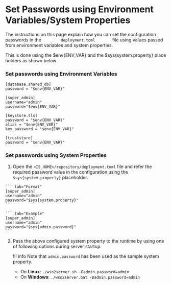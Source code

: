 # Set Passwords using Environment Variables/System Properties

The instructions on this page explain how you can set the configuration passwords in the `         deployment.toml        `  file using values passed from environment variables and system properties. 

This is done using the $env{ENV_VAR} and the $sys{system.property} place holders as shown below

### Set passwords using Environment Variables


```
[database.shared_db]
password = "$env{ENV_VAR}"

[super_admin]
username="admin"
password="$env{ENV_VAR}"

[keystore.tls]
password = "$env{ENV_VAR}" 
alias = "$env{ENV_VAR}" 
key_password = "$env{ENV_VAR}"  

[truststore]                  
password = "$env{ENV_VAR}" 
``` 

### Set passwords using System Properties
 1.  Open the `<IS_HOME>/repository/deployment.toml` file and refer the required password value in the configuration using the `$sys{system.property}` placeholder. 
   
    ``` tab="Format"
    [super_admin]
    username="admin"
    password="$sys{system.property}"
    ```
        
    ``` tab="Example"
    [super_admin]
    username="admin"
    password="$sys{admin.password}"
    ```
    
2.  Pass the above configured system property to the runtime by using one of following options during server startup. 

    !!! info
        Note that `admin.password` has been used as the sample system property.

    - On **Linux**: `./wso2server.sh -Dadmin.password=admin`
    - On **Windows**: `./wso2server.bat -Dadmin.password=admin`